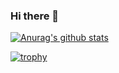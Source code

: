### Hi there 👋

[![Anurag's github stats](https://github-readme-stats.vercel.app/api?username=rodrigopauletti)](https://github.com/anuraghazra/github-readme-stats)

[![trophy](https://github-profile-trophy.vercel.app/?username=rodrigopauletti&theme=onedark)](https://github.com/ryo-ma/github-profile-trophy)

